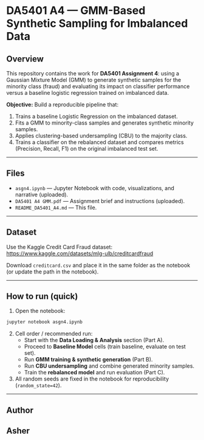 # DA5401 A4 — GMM-Based Synthetic Sampling for Imbalanced Data

## Overview
This repository contains the work for **DA5401 Assignment 4**: using a Gaussian Mixture Model (GMM) to generate synthetic samples for the minority class (fraud) and evaluating its impact on classifier performance versus a baseline logistic regression trained on imbalanced data.

**Objective:** Build a reproducible pipeline that:
1. Trains a baseline Logistic Regression on the imbalanced dataset.
2. Fits a GMM to minority-class samples and generates synthetic minority samples.
3. Applies clustering-based undersampling (CBU) to the majority class.
4. Trains a classifier on the rebalanced dataset and compares metrics (Precision, Recall, F1) on the original imbalanced test set.

---

## Files
- `asgn4.ipynb` — Jupyter Notebook with code, visualizations, and narrative (uploaded).
- `DA5401 A4 GMM.pdf` — Assignment brief and instructions (uploaded).
- `README_DA5401_A4.md` — This file.

---

## Dataset
Use the Kaggle Credit Card Fraud dataset:
https://www.kaggle.com/datasets/mlg-ulb/creditcardfraud

Download `creditcard.csv` and place it in the same folder as the notebook (or update the path in the notebook).

---

## How to run (quick)
1. Open the notebook:
```bash
jupyter notebook asgn4.ipynb
```
2. Cell order / recommended run:
   - Start with the **Data Loading & Analysis** section (Part A).
   - Proceed to **Baseline Model** cells (train baseline, evaluate on test set).
   - Run **GMM training & synthetic generation** (Part B).
   - Run **CBU undersampling** and combine generated minority samples.
   - Train the **rebalanced model** and run evaluation (Part C).
3. All random seeds are fixed in the notebook for reproducibility (`random_state=42`).

---

## Author 
Asher 
---


